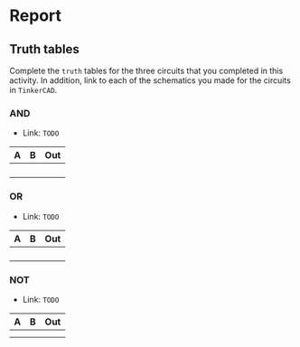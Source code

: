 # Report

## Truth tables

Complete the `truth` tables for the three circuits that you completed in this activity. In addition,
link to each of the schematics you made for the circuits in `TinkerCAD`.

### AND

* Link: `TODO`

| A | B | Out |
|:--|:--|:----|
|   |   |     |
|   |   |     |
|   |   |     |
|   |   |     |

### OR

* Link: `TODO`

| A | B | Out |
|:--|:--|:----|
|   |   |     |
|   |   |     |
|   |   |     |
|   |   |     |

### NOT

* Link: `TODO`

| A | B | Out |
|:--|:--|:----|
|   |   |     |
|   |   |     |
